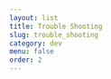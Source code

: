 ```yaml
---
layout: list
title: Trouble Shooting
slug: trouble_shooting
category: dev
menu: false
order: 2
---
```

